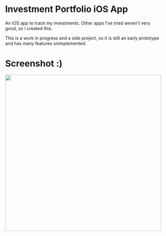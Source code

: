 # Investment Portfolio iOS App
An iOS app to track my investments.
Other apps I've tried weren't very good, so I created this.

This is a work in progress and a side project, so it is still an early prototype and has many features unimplemented.

# Screenshot :)
<img src="https://i.imgur.com/31tbHeY.png" width="500">
